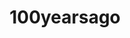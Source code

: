 ---
title: 100yearsago
crosslinks:
- BrasilOnReddit
- AskHistorians
- Detroit
- 150YearsAgo
- kurdistan
- Suomi
- lewronggeneration
- sweden
- HighQualityGifs
- wwi
- Pensacola
- LateStageCapitalism
- 200YearsAgo
- RedditDayOf
- TheGreatWarChannel
- ProCSS
- chicago
- CasualTodayILearned
- MilitaryStories
---